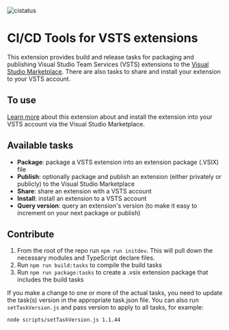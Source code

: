 ![cistatus](https://mseng.visualstudio.com/_apis/public/build/definitions/b924d696-3eae-4116-8443-9a18392d8544/3646/badge)

# CI/CD Tools for VSTS extensions

This extension provides build and release tasks for packaging and publishing Visual Studio Team Services (VSTS) extensions to the [Visual Studio Marketplace](https://marketplace.visualstudio.com). There are also tasks to share and install your extension to your VSTS account.

## To use

[Learn more](https://marketplace.visualstudio.com/items?itemName=ms-devlabs.vsts-developer-tools-build-tasks) about this extension about and install the extension into your VSTS account via the Visual Studio Marketplace. 


## Available tasks

* **Package**: package a VSTS extension into an extension package (.VSIX) file
* **Publish**: optionally package and publish an extension (either privately or publicly) to the Visual Studio Marketplace
* **Share**: share an extension with a VSTS account
* **Install**: install an extension to a VSTS account
* **Query version**: query an extension's version (to make it easy to increment on your next package or publish)

## Contribute

1. From the root of the repo run `npm run initdev`. This will pull down the necessary modules and TypeScript declare files.
2. Run `npm run build:tasks` to compile the build tasks
3. Run `npm run package:tasks` to create a .vsix extension package that includes the build tasks

If you make a change to one or more of the actual tasks, you need to update the task(s) version in the appropriate task.json file. You can also run `setTaskVersion.js` and pass version to apply to all tasks, for example:

```
node scripts/setTaskVersion.js 1.1.44
```

